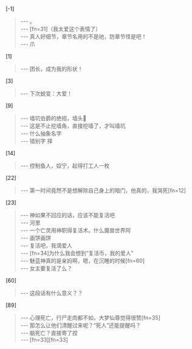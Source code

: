 
[-1] 
>--- 。<br>
>--- [fn=31]（我太爱这个表情了）<br>
>--- 真人好细节，章节名用的不是祂，防章节怪是吧！<br>
>--- 爪<br>

[1] 
>--- 团长，成为我的形状！<br>

[3] 
>--- 下次蜕变：大爱！<br>

[9] 
>--- 墙坑伯爵的绝招，墙头🌿<br>
>--- 这是不止挖墙角，直接挖墙了，才叫墙坑<br>
>--- 什么抽象名字<br>
>--- 错别字 择<br>

[14] 
>--- 控制鱼人，奴宁，起得打工人一枚<br>

[22] 
>--- 第一时间竟然不是想解除自己身上的暗门，他真的，我哭死[fn=12]<br>

[23] 
>--- 神如果不回应的话，应该不能复活吧<br>
>--- 河里<br>
>--- 一个亡灵用神职得复活术。什么魔兽世界阿<br>
>--- 画饼画饼<br>
>--- 复活吧，我滴爱人<br>
>--- [fn=34]为什么我会想到“复活币，我的爱人”<br>
>--- 魅蓝神真的是亲妈啊，嗯，在沉睡的时候[fn=60]<br>
>--- 女主要复活了么？<br>

[60] 
>--- 这段话有什么意义？？<br>

[89] 
>--- 心理死亡，行尸走肉都不如，大梦仙尊觉得很赞[fn=35]<br>
>--- 那怎么让他们清醒过来呢？“死人”还能提醒吗？<br>
>--- 脑死亡？直接寄了捏<br>
>--- [fn=33][fn=33]<br>
